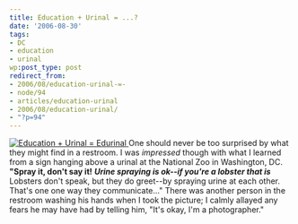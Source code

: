 ```yaml
---
title: Education + Urinal = ...?
date: '2006-08-30'
tags:
- DC
- education
- urinal
wp:post_type: post
redirect_from:
- 2006/08/education-urinal-=-
- node/94
- articles/education-urinal
- 2006/08/education-urinal/
- "?p=94"
---
```


[ ![Education + Urinal = Edurinal](http://static.flickr.com/82/229812012_9f23b0a740_m.jpg) ](http://www.flickr.com/photos/bensheldon/229812012/ "Photo Sharing")
One should never be too surprised by what they might find in a restroom. I was _impressed_ though with what I learned from a sign hanging above a urinal at the National Zoo in Washington, DC. **"Spray it, don't say it!** **_Urine spraying is ok--if you're a lobster that is_** Lobsters don't speak, but they do greet--by spraying urine at each other. That's one one way they communicate..." There was another person in the restroom washing his hands when I took the picture; I calmly allayed any fears he may have had by telling him, "It's okay, I'm a photographer."
